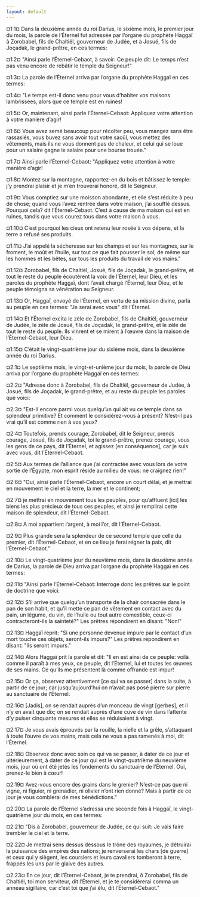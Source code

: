 ```yaml
---
layout: default
---
```


¤1:1¤ Dans la deuxième année du roi Darius, le sixième mois, le premier jour du mois, la parole de l’Éternel fut adressée par l’organe du prophète Haggaï à Zorobabel, fils de Chaltiël, gouverneur de Judée, et à Josué, fils de Joçadak, le grand-prêtre, en ces termes:

¤1:2¤ "Ainsi parle l’Éternel-Cebaot, à savoir: Ce peuple dit: Le temps n’est pas venu encore de rebâtir le temple du Seigneur!"

¤1:3¤ La parole de l’Éternel arriva par l’organe du prophète Haggaï en ces termes:

¤1:4¤ "Le temps est-il donc venu pour vous d’habiter vos maisons lambrissées, alors que ce temple est en ruines!

¤1:5¤ Or, maintenant, ainsi parle l’Éternel-Cebaot: Appliquez votre attention à votre manière d’agir!

¤1:6¤ Vous avez semé beaucoup pour récolter peu, vous mangez sans être rassasiés, vous buvez sans avoir tout votre saoûl, vous mettez des vêtements, mais ils ne vous donnent pas de chaleur, et celui qui se loue pour un salaire gagne le salaire pour une bourse trouée."

¤1:7¤ Ainsi parle l’Éternel-Cebaot: "Appliquez votre attention à votre manière d’agir!

¤1:8¤ Montez sur la montagne, rapportez-en du bois et bâtissez le temple: j’y prendrai plaisir et je m’en trouverai honoré, dit le Seigneur.

¤1:9¤ Vous comptiez sur une moisson abondante, et elle s’est réduite à peu de chose; quand vous l’avez rentrée dans votre maison, j’ai soufflé dessus. Pourquoi cela? dit l’Éternel-Cebaot. C’est à cause de ma maison qui est en ruines, tandis que vous courez tous dans votre maison à vous.

¤1:10¤ C’est pourquoi les cieux ont retenu leur rosée à vos dépens, et la terre a refusé ses produits.

¤1:11¤ J’ai appelé la sécheresse sur les champs et sur les montagnes, sur le froment, le moût et l’huile, sur tout ce que fait pousser le sol; de même sur les hommes et les bêtes, sur tous les produits du travail de vos mains."

¤1:12¤ Zorobabel, fils de Chaltiël, Josué, fils de Joçadak, le grand-prêtre, et tout le reste du peuple écoutèrent la voix de l’Éternel, leur Dieu, et les paroles du prophète Haggaï, dont l’avait chargé l’Éternel, leur Dieu, et le peuple témoigna sa vénération au Seigneur.

¤1:13¤ Or, Haggaï, envoyé de l’Éternel, en vertu de sa mission divine, parla au peuple en ces termes: "Je serai avec vous" dit l’Éternel.

¤1:14¤ Et l’Éternel excita le zèle de Zorobabel, fils de Chaltiël, gouverneur de Judée, le zèle de Josué, fils de Joçadak, le grand-prêtre, et le zèle de tout le reste du peuple. Ils vinrent et se mirent à l’œuvre dans la maison de l’Éternel-Cebaot, leur Dieu.

¤1:15¤ C’était le vingt-quatrième jour du sixième mois, dans la deuxième année du roi Darius.

¤2:1¤ Le septième mois, le vingt-et-unième jour du mois, la parole de Dieu arriva par l’organe du prophète Haggaï en ces termes:

¤2:2¤ "Adresse donc à Zorobabel, fils de Chaltiël, gouverneur de Judée, à Josué, fils de Joçadak, le grand-prêtre, et au reste du peuple les paroles que voici:

¤2:3¤ "Est-II encore parmi vous quelqu’un qui ait vu ce temple dans sa splendeur primitive? Et comment le considérez-vous à présent? N’est-il pas vrai qu’il est comme rien à vos yeux?

¤2:4¤ Toutefois, prends courage, Zorobabel, dit le Seigneur, prends courage, Josué, fils de Joçadak, toi le grand-prêtre, prenez courage, vous les gens de ce pays, dit l’Éternel, et agissez [en conséquence], car je suis avec vous, dit l’Éternel-Cebaot.

¤2:5¤ Aux termes de l’alliance que j’ai contractée avec vous lors de votre sortie de l’Égypte, mon esprit réside au milieu de vous: ne craignez rien!"

¤2:6¤ "Oui, ainsi parle l’Éternel-Cebaot, encore un court délai, et je mettrai en mouvement le ciel et la terre, la mer et le continent;

¤2:7¤ je mettrai en mouvement tous les peuples, pour qu’affluent [ici] les biens les plus précieux de tous ces peuples, et ainsi je remplirai cette maison de splendeur, dit l’Éternel-Cebaot.

¤2:8¤ A moi appartient l’argent, à moi l’or, dit l’Éternel-Cebaot.

¤2:9¤ Plus grande sera la splendeur de ce second temple que celle du premier, dit l’Éternel-Cebaot, et en ce lieu je ferai régner la paix, dit l’Éternel-Cebaot."

¤2:10¤ Le vingt-quatrième jour du neuvième mois, dans la deuxième année de Darius, la parole de Dieu arriva par l’organe du prophète Haggaï en ces termes:

¤2:11¤ "Ainsi parle l’Éternel-Cebaot: Interroge donc les prêtres sur le point de doctrine que voici:

¤2:12¤ S’il arrive que quelqu’un transporte de la chair consacrée dans le pan de son habit, et qu’il mette ce pan de vêtement en contact avec du pain, un légume, du vin, de l’huile ou tout autre comestible, ceux-ci contracteront-ils la sainteté?" Les prêtres répondirent en disant: "Non!"

¤2:13¤ Haggaï reprit: "Si une personne devenue impure par le contact d’un mort touche ces objets, seront-ils impurs?" Les prêtres répondirent en disant: "Ils seront impurs."

¤2:14¤ Alors Haggaï prit la parole et dit: "Il en est ainsi de ce peuple: voilà comme il paraît à mes yeux, ce peuple, dit l’Éternel, lui et toutes les œuvres de ses mains. Ce qu’ils me présentent là comme offrande est impur!

¤2:15¤ Or ça, observez attentivement [ce qui va se passer] dans la suite, à partir de ce jour; car jusqu’aujourd’hui on n’avait pas posé pierre sur pierre au sanctuaire de l’Éternel.

¤2:16¤ [Jadis], on se rendait auprès d’un monceau de vingt [gerbes], et il n’y en avait que dix; on se rendait auprès d’une cuve de vin dans l’attente d’y puiser cinquante mesures et elles se réduisaient à vingt.

¤2:17¤ Je vous avais éprouvés par la rouille, la nielle et la grêle, s’attaquant à toute l’ouvre de vos mains, mais cela ne vous a pas ramenés à moi, dit l’Éternel.

¤2:18¤ Observez donc avec soin ce qui va se passer, à dater de ce jour et ultérieurement, à dater de ce jour qui est le vingt-quatrième du neuvième mois, jour où ont été jetés les fondements du sanctuaire de l’Éternel. Oui, prenez-le bien à cœur!

¤2:19¤ Avez-vous encore des grains dans le grenier? N’est-ce pas que ni vigne, ni figuier, ni grenadier, ni olivier n’ont rien donné? Mais à partir de ce jour je vous comblerai de mes bénédictions."

¤2:20¤ La parole de l’Éternel s’adressa une seconde fois à Haggaï, le vingt-quatrième jour du mois, en ces termes:

¤2:21¤ "Dis à Zorobabel, gouverneur de Judée, ce qui suit: Je vais faire trembler le ciel et la terre.

¤2:22¤ Je mettrai sens dessus dessous le trône des royaumes, je détruirai la puissance des empires des nations; je renverserai les chars [de guerre] et ceux qui y siègent, les coursiers et leurs cavaliers tomberont à terre, frappés les uns par le glaive des autres.

¤2:23¤ En ce jour, dit l’Éternel-Cebaot, je te prendrai, ô Zorobabel, fils de Chaltiël, toi mon serviteur, dit l’Éternel, et je te considérerai comma un anneau sigillaire, car c’est toi que j’ai élu, dit l’Éternel-Cebaot."
